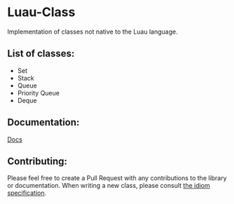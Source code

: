 # Luau-Class
Implementation of classes not native to the Luau language.

## List of classes:
- Set
- Stack
- Queue
- Priority Queue
- Deque

## Documentation:
[Docs](https://enigmagames2725.github.io/Luau-Class/)

## Contributing:
Please feel free to create a Pull Request with any contributions to the library or documentation.
When writing a new class, please consult [the idiom specification](https://github.com/EnigmaGames2725/Luau-Class/blob/main/docs/idiom.md).
